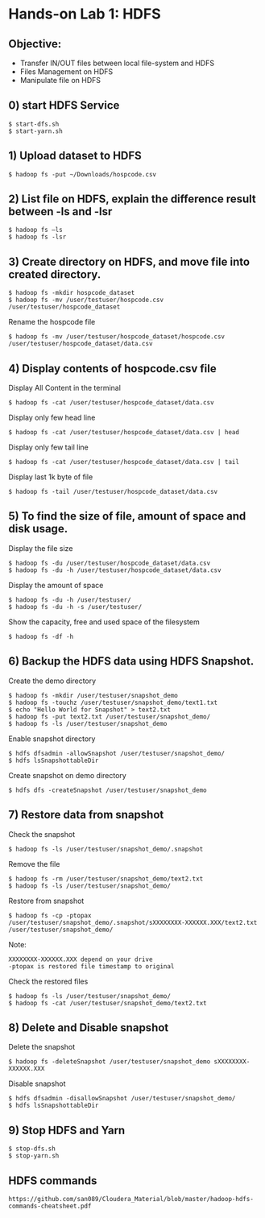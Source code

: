 # Hands-on Lab 1: HDFS 

## Objective:
- Transfer IN/OUT files between local file-system and HDFS
-	Files Management on HDFS
-	Manipulate file on HDFS

## 0) start HDFS Service
```
$ start-dfs.sh
$ start-yarn.sh
```

## 1) Upload dataset to HDFS

```
$ hadoop fs -put ~/Downloads/hospcode.csv
```

## 2)	List file on HDFS, explain the difference result between -ls and -lsr

```
$ hadoop fs –ls
$ hadoop fs -lsr 
```

## 3)	Create directory on HDFS, and move file into created directory.

```
$ hadoop fs -mkdir hospcode_dataset
$ hadoop fs -mv /user/testuser/hospcode.csv /user/testuser/hospcode_dataset
```

Rename the hospcode file
```
$ hadoop fs -mv /user/testuser/hospcode_dataset/hospcode.csv /user/testuser/hospcode_dataset/data.csv
```

## 4)	Display contents of hospcode.csv file

Display All Content in the terminal
```
$ hadoop fs -cat /user/testuser/hospcode_dataset/data.csv
```

Display only few head line
```
$ hadoop fs -cat /user/testuser/hospcode_dataset/data.csv | head
```

Display only few tail line
```
$ hadoop fs -cat /user/testuser/hospcode_dataset/data.csv | tail
```

Display last 1k byte of file 
```
$ hadoop fs -tail /user/testuser/hospcode_dataset/data.csv
```

## 5)	To find the size of file, amount of space and disk usage. 

Display the file size
```
$ hadoop fs -du /user/testuser/hospcode_dataset/data.csv
$ hadoop fs -du -h /user/testuser/hospcode_dataset/data.csv
```

Display the amount of space
```
$ hadoop fs -du -h /user/testuser/
$ hadoop fs -du -h -s /user/testuser/
```

Show the capacity, free and used space of the filesystem
```
$ hadoop fs -df -h
```

## 6)	Backup the HDFS data using HDFS Snapshot. 

Create the demo directory
```
$ hadoop fs -mkdir /user/testuser/snapshot_demo
$ hadoop fs -touchz /user/testuser/snapshot_demo/text1.txt
$ echo "Hello World for Snapshot" > text2.txt
$ hadoop fs -put text2.txt /user/testuser/snapshot_demo/
$ hadoop fs -ls /user/testuser/snapshot_demo
```

Enable snapshot directory
```
$ hdfs dfsadmin -allowSnapshot /user/testuser/snapshot_demo/
$ hdfs lsSnapshottableDir
```

Create snapshot on demo directory
```
$ hdfs dfs -createSnapshot /user/testuser/snapshot_demo
```

## 7)	Restore data from snapshot

Check the snapshot
```
$ hadoop fs -ls /user/testuser/snapshot_demo/.snapshot
```

Remove the file
```
$ hadoop fs -rm /user/testuser/snapshot_demo/text2.txt
$ hadoop fs -ls /user/testuser/snapshot_demo/
```

Restore from snapshot
```
$ hadoop fs -cp -ptopax /user/testuser/snapshot_demo/.snapshot/sXXXXXXXX-XXXXXX.XXX/text2.txt /user/testuser/snapshot_demo/
```

Note:
```
XXXXXXXX-XXXXXX.XXX depend on your drive
-ptopax is restored file timestamp to original
```

Check the restored files
```
$ hadoop fs -ls /user/testuser/snapshot_demo/
$ hadoop fs -cat /user/testuser/snapshot_demo/text2.txt
```

## 8)	Delete and Disable snapshot

Delete the snapshot 
```
$ hadoop fs -deleteSnapshot /user/testuser/snapshot_demo sXXXXXXXX-XXXXXX.XXX
```

Disable snapshot
```
$ hdfs dfsadmin -disallowSnapshot /user/testuser/snapshot_demo/
$ hdfs lsSnapshottableDir
```

## 9) Stop HDFS and Yarn
```
$ stop-dfs.sh
$ stop-yarn.sh
```

## HDFS commands
```
https://github.com/san089/Cloudera_Material/blob/master/hadoop-hdfs-commands-cheatsheet.pdf
```
